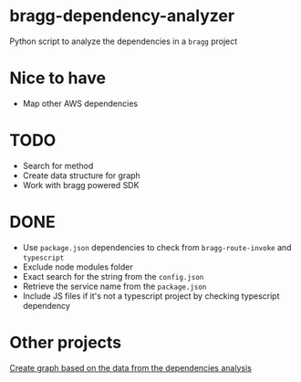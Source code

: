 # bragg-dependency-analyzer
Python script to analyze the dependencies in a `bragg` project

# Nice to have
- Map other AWS dependencies

# TODO

- Search for method
- Create data structure for graph
- Work with bragg powered SDK

# DONE
- Use `package.json` dependencies to check from `bragg-route-invoke` and `typescript`
- Exclude node modules folder
- Exact search for the string from the `config.json`
- Retrieve the service name from the `package.json`
- Include JS files if it's not a typescript project by checking typescript dependency

# Other projects

[Create graph based on the data from the dependencies analysis](https://github.com/SimonJang/json-to-json-graph)